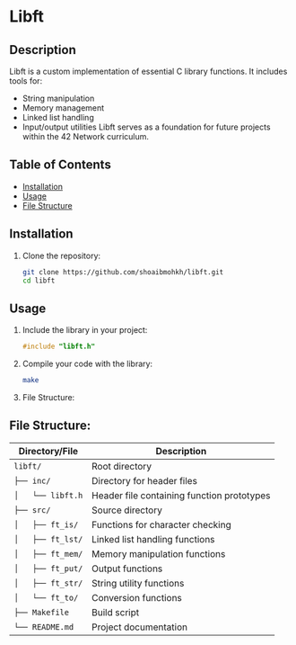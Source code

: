 # Libft

## Description
Libft is a custom implementation of essential C library functions. It includes tools for:
- String manipulation
- Memory management
- Linked list handling
- Input/output utilities
Libft serves as a foundation for future projects within the 42 Network curriculum.

## Table of Contents
- [Installation](#installation)
- [Usage](#usage)
- [File Structure](#File_Structure)

## Installation
1. Clone the repository:
   ```bash
   git clone https://github.com/shoaibmohkh/libft.git
   cd libft
## Usage

1. Include the library in your project:

    ```c
    #include "libft.h"
    ```

2. Compile your code with the library:

    ```bash
    make

9. File Structure:

## File Structure:

| Directory/File       | Description                        |
|----------------------|------------------------------------|
| `libft/`             | Root directory                     |
| `├── inc/`           | Directory for header files         |
| `│   └── libft.h`    | Header file containing function prototypes |
| `├── src/`           | Source directory                   |
| `│   ├── ft_is/`     | Functions for character checking   |
| `│   ├── ft_lst/`    | Linked list handling functions     |
| `│   ├── ft_mem/`    | Memory manipulation functions      |
| `│   ├── ft_put/`    | Output functions                   |
| `│   ├── ft_str/`    | String utility functions           |
| `│   └── ft_to/`     | Conversion functions               |
| `├── Makefile`       | Build script                       |
| `└── README.md`      | Project documentation              |
